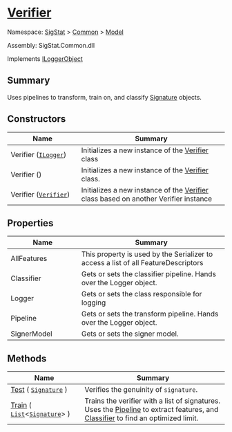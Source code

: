 # [Verifier](./Verifier.md)

Namespace: [SigStat]() > [Common](./../README.md) > [Model](./README.md)

Assembly: SigStat.Common.dll

Implements [ILoggerObject](./../ILoggerObject.md)

## Summary
Uses pipelines to transform, train on, and classify [Signature](https://github.com/sigstat/sigstat/blob/develop/docs/md/SigStat/Common/Signature.md) objects.

## Constructors

| Name<div><a href="#"><img width=225></a></div> | Summary<div><a href="#"><img width=525></a></div> | 
| --- | --- | 
| Verifier ([`ILogger`](https://docs.microsoft.com/en-us/dotnet/api/Microsoft.Extensions.Logging.ILogger)) | Initializes a new instance of the [Verifier](https://github.com/sigstat/sigstat/blob/develop/docs/md/SigStat/Common/Model/Verifier.md) class | 
| Verifier () | Initializes a new instance of the [Verifier](https://github.com/sigstat/sigstat/blob/develop/docs/md/SigStat/Common/Model/Verifier.md) class. | 
| Verifier ([`Verifier`](./Verifier.md)) | Initializes a new instance of the [Verifier](https://github.com/sigstat/sigstat/blob/develop/docs/md/SigStat/Common/Model/Verifier.md) class based on another Verifier instance | 


## Properties

| Name<div><a href="#"><img width=225></a></div> | Summary<div><a href="#"><img width=525></a></div> | 
| --- | --- | 
| AllFeatures | This property is used by the Serializer to access a list of all FeatureDescriptors | 
| Classifier | Gets or sets the classifier pipeline. Hands over the Logger object. | 
| Logger | Gets or sets the class responsible for logging | 
| Pipeline | Gets or sets the transform pipeline. Hands over the Logger object. | 
| SignerModel | Gets or sets the signer model. | 


## Methods

| Name<div><a href="#"><img width=225></a></div> | Summary<div><a href="#"><img width=525></a></div> | 
| --- | --- | 
| [Test](./Methods/Verifier--Test.md) ( [`Signature`](./../Signature.md) ) | Verifies the genuinity of `signature`. | 
| [Train](./Methods/Verifier--Train.md) ( [`List`](https://docs.microsoft.com/en-us/dotnet/api/System.Collections.Generic.List-1)\<[`Signature`](./../Signature.md)> ) | Trains the verifier with a list of signatures. Uses the [Pipeline](https://github.com/sigstat/sigstat/blob/develop/docs/md/SigStat/Common/Model/Verifier.md) to extract features,  and [Classifier](https://github.com/sigstat/sigstat/blob/develop/docs/md/SigStat/Common/Model/Verifier.md) to find an optimized limit. | 


